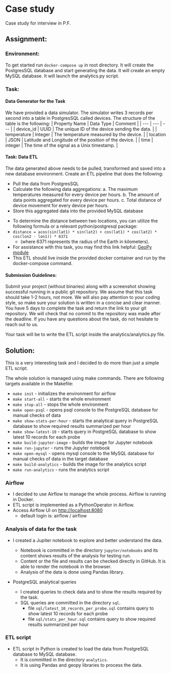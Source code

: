 # Case study

Case study for interview in P.F.

## Assignment:

### Environment:
To get started run ``` docker-compose up ``` in root directory.
It will create the PostgresSQL database and start generating the data.
It will create an empty MySQL database.
It will launch the analytics.py script.

### Task:

#### Data Generator for the Task
We have provided a data simulator. The simulator writes 3 records per second into a table in PostgresSQL called devices. The structure of the table is the following:
| Property Name | Data Type | Comment |
| --- | --- | --- |
| device_id | UUID | The unique ID of the device sending the data. |
| temperature | Integer | The temperature measured by the device. |
| location | JSON | Latitude and Longitude of the position of the device. |
| time | integer | The time of the signal as a Unix timestamp. |

#### Task: Data ETL
The data generated above needs to be pulled, transformed and saved into a new database environment. Create an ETL pipeline that does the following:
- Pull the data from PostgresSQL
- Calculate the following data aggregations:
  a. The maximum temperatures measured for every device per hours.
  b. The amount of data points aggregated for every device per hours.
  c. Total distance of device movement for every device per hours.
- Store this aggregated data into the provided MySQL database

* To determine the distance between two locations, you can utilize the following formula or a
relevant python/postgresql package:
* `distance = acos(sin(lat1) * sin(lat2) + cos(lat1) * cos(lat2) * cos(lon2 - lon1)) * 6371`
  * (where 6371 represents the radius of the Earth in kilometers).
* For assistance with this task, you may find this link helpful: [GeoPy module](https://geopy.readthedocs.io/en/stable/#module-geopy.distance)
* This ETL should live inside the provided docker container and run by the docker-compose command.

#### Submission Guidelines:
Submit your project (without binaries) along with a screenshot showing successful running in a public git repository. We assume that this task should take 1-2 hours, not more. We will also pay attention to your coding style, so make sure your solution is written in a concise and clear manner. You have 5 days to complete the task and return the link to your git repository. We will check that no commit to the repository was made after the deadline.
If you have any questions about the task, do not hesitate to reach out to us.

Your task will be to write the ETL script inside the analytics/analytics.py file.

## Solution:
This is a very interesting task and I decided to do more than just a simple ETL script.

The whole solution is managed using make commands. There are following targets available in the Makefile:
* `make init` - initializes the environment for airflow
* `make start-all` - starts the whole environment
* `make stop-all` - stops the whole environment
* `make open-psql` - opens psql console to the PostgreSQL database for manual checks of data
* `make show-stats-per-hour` - starts the analytical query in PostgreSQL database to show required results summarized per hour
* `make show-latest-10` - starts query in PostgreSQL database to show latest 10 records for each probe
* `make build-jupyter-image` - builds the image for Jupyter notebook
* `make run-jupyter` - runs the Jupyter notebook
* `make open-mysql` - opens mysql console to the MySQL database for manual checks of data in the target database
* `make build-analytics` - builds the image for the analytics script
* `make run-analytics` - runs the analytics script

### Airflow
* I decided to use Airflow to manage the whole process. Airflow is running in Docker.
* ETL script is implemented as a PythonOperator in Airflow.
* Access Airflow UI on [http://localhost:8080](http://localhost:8080)
  * default login is: airflow / airflow

### Analysis of data for the task
* I created a Jupiter notebook to explore and better understand the data.
  * Notebook is committed in the directory `jupyter/notebooks` and its content shows results of the analysis for testing run.
  * Content or the file and results can be checked directly in GitHub. It is able to render the notebook in the browser.
  * Analysis of the data is done using Pandas library.

* PostgreSQL analytical queries
  * I created queries to check data and to show the results required by the task.
  * SQL queries are committed in the directory `sql`.
    * file `sql/latest_10_records_per_probe.sql` contains query to show latest 10 records for each probe
    * file `sql/stats_per_hour.sql` contains query to show required results summarized per hour

### ETL script
* ETL script in Python is created to load the data from PostgreSQL database to MySQL database.
  * It is committed in the directory `analytics`.
  * It is using Pandas and geopy libraries to process the data.

